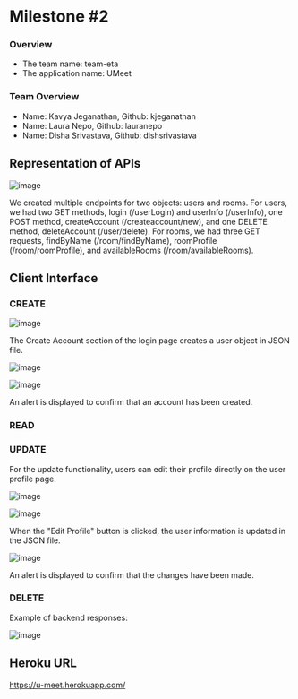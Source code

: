 # Milestone #2

### Overview
- The team name: team-eta
- The application name: UMeet

### Team Overview 
- Name: Kavya Jeganathan, Github: kjeganathan
- Name: Laura Nepo, Github: lauranepo
- Name: Disha Srivastava, Github: dishsrivastava

## Representation of APIs

![image](https://user-images.githubusercontent.com/26130113/140625211-4fb9bbb5-75fd-4421-88e1-cf2e085bd0a8.png)

We created multiple endpoints for two objects: users and rooms. For users, we had two GET methods, login (/userLogin) and userInfo (/userInfo), one POST method, createAccount (/createaccount/new), and one DELETE method, deleteAccount (/user/delete). For rooms, we had three GET requests, findByName (/room/findByName), roomProfile (/room/roomProfile), and availableRooms (/room/availableRooms).

## Client Interface

### CREATE
![image](https://user-images.githubusercontent.com/26130113/140625606-ee84ac61-cc73-4fbd-969d-9241bcf1b71e.png)

The Create Account section of the login page creates a user object in JSON file.

![image](https://user-images.githubusercontent.com/26130113/140625621-d81402ea-5caa-4721-a36f-42fa3dac41e4.png)

![image](https://user-images.githubusercontent.com/26130113/140625626-e51f3f77-7b5b-4093-a41c-80d7cff89b2b.png)

An alert is displayed to confirm that an account has been created.

### READ

### UPDATE
For the update functionality, users can edit their profile directly on the user profile page.

![image](https://user-images.githubusercontent.com/26130113/140625764-b5efa66d-07be-4f07-af59-bdd5d52350d1.png)

![image](https://user-images.githubusercontent.com/26130113/140625771-fcaba698-0228-4ca9-8bee-6327ae43acff.png)

When the "Edit Profile" button is clicked, the user information is updated in the JSON file.

![image](https://user-images.githubusercontent.com/26130113/140625780-5c1c004a-e3fa-43fb-b971-e0e10209ba6b.png)

An alert is displayed to confirm that the changes have been made.


### DELETE

Example of backend responses: 

![image](https://user-images.githubusercontent.com/26130113/140626127-543fa2f8-e6e8-4e79-b3dc-3bdfc4066d28.png)


## Heroku URL
https://u-meet.herokuapp.com/
